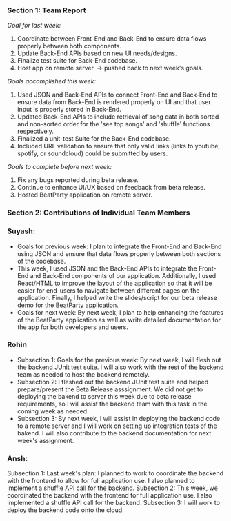 ### Section 1: Team Report
*Goal for last week:*  
1. Coordinate between Front-End and Back-End to ensure data flows properly between both components.
2. Update Back-End APIs based on new UI needs/designs.
3. Finalize test suite for Back-End codebase.
4. Host app on remote server. -> pushed back to next week's goals.
  
*Goals accomplished this week:* 
1. Used JSON and Back-End APIs to connect Front-End and Back-End to ensure data from
   Back-End is rendered properly on UI and that user input is properly stored in Back-End.
2. Updated Back-End APIs to include retrieval of song data in both sorted and non-sorted order
   for the 'see top songs' and 'shuffle' functions respectively.
4. Finalized a unit-test Suite for the Back-End codebase.
5. Included URL validation to ensure that only valid links 
   (links to youtube, spotify, or soundcloud) could be submitted by users.
  
*Goals to complete before next week:*  
1. Fix any bugs reported during beta release.
2. Continue to enhance UI/UX based on feedback from beta release.
3. Hosted BeatParty application on remote server.
  

### Section 2: Contributions of Individual Team Members

### Suyash:
* Goals for previous week: I plan to integrate the Front-End and Back-End using JSON and ensure that data flows properly between both sections of the codebase.
* This week, I used JSON and the Back-End APIs to integrate the Front-End and Back-End components of our application. Additionally, I used React/HTML to improve the layout of the application so that it will be easier for end-users to navigate between different pages on the application. Finally, I helped write the slides/script for our beta release demo for the BeatParty application.
* Goals for next week: By next week, I plan to help enhancing the features of the BeatParty application as well as write detailed documentation for the app for both developers and users.

### Rohin
* Subsection 1: Goals for the previous week:  By next week, I will flesh out the backend JUnit test suite. I will also work with the rest of the backend team as needed to host the backend remotely.
* Subsection 2: I fleshed out the backend JUnit test suite and helped prepare/present the Beta Release asssignment. We did not get to deploying the bakend to server this week due to beta release requirements, so I will assist the backend team with this task in the coming week as needed.
* Subsection 3: By next week, I will assist in deploying the backend code to a remote server and I will work on setting up integration tests of the bakend. I will also contribute to the backend documentation for next week's assignment.

### Ansh:

Subsection 1: Last week's plan: I planned to work to coordinate the backend with the frontend to allow for full application use. I also planned to implement a shuffle API call for the backend.
Subsection 2: This week, we coordinated the backend with the frontend for full application use. I also implemented a shuffle API call for the backend.
Subsection 3: I will work to deploy the backend code onto the cloud.

